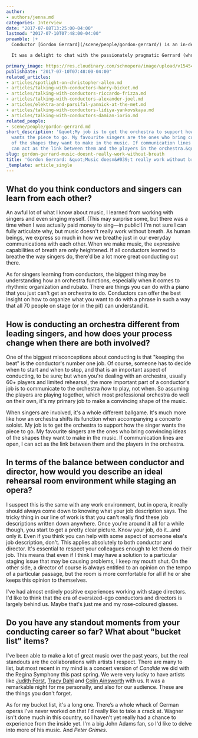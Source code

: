 ```yaml
---
author:
- authors/jenna.md
categories: Interview
date: "2017-07-08T13:25:00-04:00"
lastmod: "2017-07-10T07:48:00-04:00"
preamble: |+
  Conductor [Gordon Gerrard](/scene/people/gordon-gerrard/) is an in-demand favourite among the Canadian operatic and symphonic scenes. He is Music Director of the Regina Symphony Orchestra, which kicks off its Masterworks Series on September 23 with solo percussionist Dame Evelyn Glennie. Later this season, Gerrard returns to the National Ballet to conduct [*The Nutcracker*](https://national.ballet.ca/Productions/2017-18-Season/The-Nutcracker), before he heads to the University of British Columbia for [*La Cenerentola*](https://music.ubc.ca/ubc-opera-presents-la-cenerentola) in February 2018.

  It was a delight to chat with the passionately pragmatic Gerrard (who has some great writing of his own [up on the *Regina Leader Post*](http://leaderpost.com/author/gordon-gerrard)). He spoke about learning from singers, rehearsal time management, and taking literally one's job description.

primary_image: https://res.cloudinary.com/schmopera/image/upload/v1545409169/media/webhook-uploads/1499534706158/2017-07-08---Gordon-Gerrard.jpg.jpg
publishDate: "2017-07-10T07:48:00-04:00"
related_articles:
- articles/spotlight-on-christopher-allen.md
- articles/talking-with-conductors-harry-bicket.md
- articles/talking-with-conductors-riccardo-frizza.md
- articles/talking-with-conductors-alexander-joel.md
- articles/elektra-and-parsifal-yannick-at-the-met.md
- articles/talking-with-conductors-lidiya-yankovskaya.md
- articles/talking-with-conductors-damian-iorio.md
related_people:
- scene/people/gordon-gerrard.md
short_description: '&quot;My job is to get the orchestra to support how the singer
  wants the piece to go. My favourite singers are the ones who bring convincing ideas
  of the shapes they want to make in the music. If communication lines are open, I
  can act as the link between them and the players in the orchestra.&quot;'
slug: gordon-gerrard-music-doesnt-really-work-without-breath
title: 'Gordon Gerrard: &quot;Music doesn&#039;t really work without breath.&quot;'
_template: article_single
---
```


## What do you think conductors and singers can learn from each other?

An awful lot of what I know about music, I learned from working with singers and even singing myself. (This may surprise some, but there was a time when I was actually paid money to sing—in public!) I'm not sure I can fully articulate why, but music doesn't really work without breath. As human beings, we express so much in how we breathe just in our everyday communications with each other. When we make music, the expressive capabilities of breath are only heightened. If all conductors learned to breathe the way singers do, there'd be a lot more great conducting out there.

As for singers learning from conductors, the biggest thing may be understanding how an orchestra functions, especially when it comes to rhythmic organization and rubato. There are things you can do with a piano that you just can't get an orchestra to do. Conductors can offer the best insight on how to organize what you want to do with a phrase in such a way that all 70 people on stage (or in the pit) can understand it.

## How is conducting an orchestra different from leading singers, and how does your process change when there are both involved?

One of the biggest misconceptions about conducting is that "keeping the beat" is the conductor's number one job. Of course, someone has to decide when to start and when to stop, and that is an important aspect of conducting, to be sure; but when you're dealing with an orchestra, usually 60+ players and limited rehearsal, the more important part of a conductor's job is to communicate to the orchestra *how* to play, not when. So assuming the players are playing together, which most professional orchestra do well on their own, it's my primary job to make a convincing shape of the music.

When singers are involved, it's a whole different ballgame. It's much more like how an orchestra shifts its function when accompanying a concerto soloist. My job is to get the orchestra to support how the singer wants the piece to go. My favourite singers are the ones who bring convincing ideas of the shapes they want to make in the music. If communication lines are open, I can act as the link between them and the players in the orchestra. 

## In terms of the balance between conductor and director, how would you describe an ideal rehearsal room environment while staging an opera?

I suspect this is the same with any work environment, but in opera, it really should always come down to knowing what your job description says. The tricky thing in our line of work is that you can't really find these job descriptions written down anywhere. Once you're around it all for a while though, you start to get a pretty clear picture. Know your job, do it…and only it. Even if you think you can help with some aspect of someone else's job description, don't. This applies absolutely to both conductor and director. It's essential to respect your colleagues enough to let them do their job. This means that even if I think I may have a solution to a particular staging issue that may be causing problems, I keep my mouth shut. On the other side, a director of course is always entitled to an opinion on the tempo of a particular passage, but the room is more comfortable for all if he or she keeps this opinion to themselves.

I've had almost entirely positive experiences working with stage directors. I'd like to think that the era of oversized-ego conductors and directors is largely behind us. Maybe that's just me and my rose-coloured glasses.

## Do you have any standout moments from your conducting career so far? What about "bucket list" items?

I've been able to make a lot of great music over the past years, but the real standouts are the collaborations with artists I respect. There are many to list, but most recent in my mind is a concert version of *Candide* we did with the Regina Symphony this past spring. We were very lucky to have artists like [Judith Forst](/scene/people/judith-forst/), [Tracy Dahl](/scene/people/tracy-dahl/) and [Colin Ainsworth](/scene/people/colin-ainsworth/) with us. It was a remarkable night for me personally, and also for our audience. These are the things you don't forget.

As for my bucket list, it's a long one. There’s a whole whack of German operas I've never worked on that I'd really like to take a crack at. Wagner isn't done much in this country, so I haven't yet really had a chance to experience from the inside yet. I'm a big John Adams fan, so I'd like to delve into more of his music. And *Peter Grimes*. 
